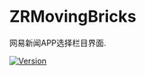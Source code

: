 # ZRMovingBricks
网易新闻APP选择栏目界面.

[![Version](https://img.shields.io/cocoapods/v/ZRMovingBricks.svg?style=flat)](http://cocoapods.org/pods/ZRMovingBricks)

